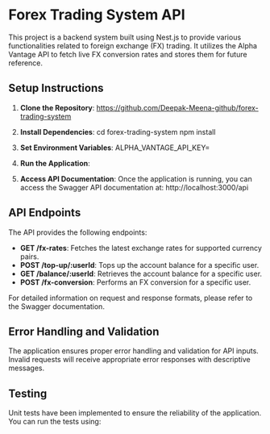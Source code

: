 # Forex Trading System API

This project is a backend system built using Nest.js to provide various functionalities related to foreign exchange (FX) trading. It utilizes the Alpha Vantage API to fetch live FX conversion rates and stores them for future reference.

## Setup Instructions

1. **Clone the Repository**: 
https://github.com/Deepak-Meena-github/forex-trading-system
2. **Install Dependencies**: 
cd forex-trading-system
npm install
 3. **Set Environment Variables**:
ALPHA_VANTAGE_API_KEY=<your-alpha-vantage-api-key>

4. **Run the Application**: 

5. **Access API Documentation**:
Once the application is running, you can access the Swagger API documentation at:
http://localhost:3000/api

## API Endpoints

The API provides the following endpoints:

- **GET /fx-rates**: Fetches the latest exchange rates for supported currency pairs.
- **POST /top-up/:userId**: Tops up the account balance for a specific user.
- **GET /balance/:userId**: Retrieves the account balance for a specific user.
- **POST /fx-conversion**: Performs an FX conversion for a specific user.

For detailed information on request and response formats, please refer to the Swagger documentation.

## Error Handling and Validation

The application ensures proper error handling and validation for API inputs. Invalid requests will receive appropriate error responses with descriptive messages.

## Testing

Unit tests have been implemented to ensure the reliability of the application. You can run the tests using:
